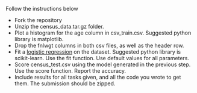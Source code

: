 Follow the instructions below

* Fork the repository
* Unzip the census_data.tar.gz folder.
* Plot a histogram for the age column in csv_train.csv. Suggested python library is matplotlib.
* Drop the fnlwgt columns in both csv files, as well as the header row.
* Fit a [logistic regression](http://scikit-learn.org/stable/modules/generated/sklearn.linear_model.LogisticRegression.html) on the dataset. Suggested python library is scikit-learn. Use the fit function. Use default values for all parameters.
* Score census_test.csv using the model generated in the previous step. Use the score function. Report the accuracy.
* Include results for all tasks given, and all the code you wrote to get them. The submission should be zipped.